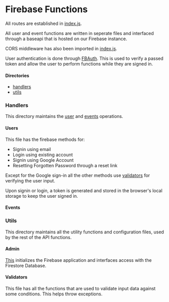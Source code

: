 # Firebase Functions

All routes are established in [index.js](https://github.com/Saakshaat/dequarantine/saakshaat-login-signup/backend/functions/index.js).

All user and event functions are written in seperate files and interfaced through a baseapi that is hosted on our Firebase instance.

CORS middleware has also been imported in [index.js](https://github.com/Saakshaat/dequarantine/saakshaat-login-signup/backend/functions/index.js).

User authentication is done through [FBAuth](https://github.com/Saakshaat/dequarantine/saakshaat-login-signup/backend/functions/util/FBAuth.js). This is used to verify a passed token and allow the user to perform functions while they are signed in.

#### Directories
- [handlers](#handlers)
- [utils](#utils)

### Handlers

This directory maintains the [user](https://github.com/Saakshaat/dequarantine/saakshaat-login-signup/backend/functions/handlers/users.js) and [events](https://github.com/Saakshaat/dequarantine/saakshaat-login-signup/backend/functions/handlers/users.js) operations.

#### Users
 
This file has the firebase methods for:
-   Signin using email
-   Login using existing account
-   Signin using Google Account
-   Resetting Forgotten Password through a reset link

Except for the Google sign-in all the other methods use [validators](https://github.com/Saakshaat/dequarantine/saakshaat-login-signup/backend/functions/util/validators.js) for verifying the user input.

Upon signin or login, a token is generated and stored in the browser's local storage to keep the user signed in.

#### Events


### Utils
This directory maintains all the utility functions and configuration files, used by the rest of the API functions. 

#### Admin

[This](https://github.com/Saakshaat/dequarantine/saakshaat-login-signup/backend/functions/util/admin.js) initializes the Firebase application and interfaces access with the Firestore Database.

#### Validators

This file has all the functions that are used to validate input data against some conditions. This helps throw exceptions.
